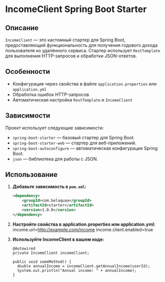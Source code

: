 # IncomeClient Spring Boot Starter

## Описание

`IncomeClient` — это кастомный стартер для Spring Boot, предоставляющий функциональность для получения годового дохода пользователя из удалённого сервиса. Стартер использует `RestTemplate` для выполнения HTTP-запросов и обработки JSON-ответов.

## Особенности

- Конфигурация через свойства в файле `application.properties` или `application.yml`
- Обработка ошибок HTTP-запросов
- Автоматическая настройка `RestTemplate` и `IncomeClient`

## Зависимости

Проект использует следующие зависимости:

- `spring-boot-starter` — базовый стартер для Spring Boot.
- `spring-boot-starter-web` — стартер для веб-приложений.
- `spring-boot-autoconfigure` — автоматическая конфигурация Spring Boot.
- `json` — библиотека для работы с JSON.

## Использование

1. **Добавьте зависимость в `pom.xml`:**

   ```xml
   <dependency>
       <groupId>com.belaquaa</groupId>
       <artifactId>starter</artifactId>
       <version>1.0.0</version>
   </dependency>

2. **Настройте свойства в application.properties или application.yml:**
   income.url=http://example.com/income
   income.client.enabled=true

4. **Используйте IncomeClient в вашем коде:**
   ```
   @Autowired
   private IncomeClient incomeClient;

   public void someMethod() {
     double annualIncome = incomeClient.getAnnualIncome(userId);
     System.out.println("Annual income: " + annualIncome);
   }
   ```
